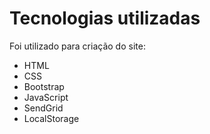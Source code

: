 # Tecnologias utilizadas

Foi utilizado para criação do site:
- HTML
- CSS
- Bootstrap
- JavaScript
- SendGrid
- LocalStorage
